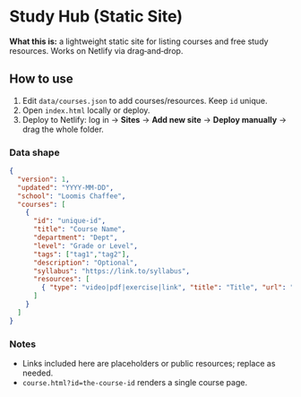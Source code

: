# Study Hub (Static Site)

**What this is:** a lightweight static site for listing courses and free study resources. Works on Netlify via drag‑and‑drop.

## How to use
1. Edit `data/courses.json` to add courses/resources. Keep `id` unique.
2. Open `index.html` locally or deploy.
3. Deploy to Netlify: log in → **Sites** → **Add new site** → **Deploy manually** → drag the whole folder.

### Data shape
```json
{
  "version": 1,
  "updated": "YYYY-MM-DD",
  "school": "Loomis Chaffee",
  "courses": [
    {
      "id": "unique-id",
      "title": "Course Name",
      "department": "Dept",
      "level": "Grade or Level",
      "tags": ["tag1","tag2"],
      "description": "Optional",
      "syllabus": "https://link.to/syllabus",
      "resources": [
        { "type": "video|pdf|exercise|link", "title": "Title", "url": "https://...", "provider": "Optional", "description": "Optional" }
      ]
    }
  ]
}
```

### Notes
- Links included here are placeholders or public resources; replace as needed.
- `course.html?id=the-course-id` renders a single course page.
